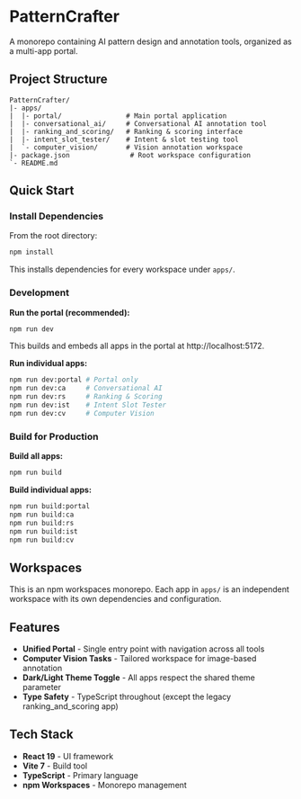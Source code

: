 # PatternCrafter

A monorepo containing AI pattern design and annotation tools, organized as a multi-app portal.

## Project Structure

```
PatternCrafter/
|- apps/
|  |- portal/                # Main portal application
|  |- conversational_ai/     # Conversational AI annotation tool
|  |- ranking_and_scoring/   # Ranking & scoring interface
|  |- intent_slot_tester/    # Intent & slot testing tool
|  `- computer_vision/       # Vision annotation workspace
|- package.json               # Root workspace configuration
`- README.md
```

## Quick Start

### Install Dependencies

From the root directory:

```bash
npm install
```

This installs dependencies for every workspace under `apps/`.

### Development

**Run the portal (recommended):**

```bash
npm run dev
```

This builds and embeds all apps in the portal at http://localhost:5172.

**Run individual apps:**

```bash
npm run dev:portal # Portal only
npm run dev:ca     # Conversational AI
npm run dev:rs     # Ranking & Scoring
npm run dev:ist    # Intent Slot Tester
npm run dev:cv     # Computer Vision
```

### Build for Production

**Build all apps:**

```bash
npm run build
```

**Build individual apps:**

```bash
npm run build:portal
npm run build:ca
npm run build:rs
npm run build:ist
npm run build:cv
```

## Workspaces

This is an npm workspaces monorepo. Each app in `apps/` is an independent workspace with its own dependencies and configuration.

## Features

- **Unified Portal** - Single entry point with navigation across all tools
- **Computer Vision Tasks** - Tailored workspace for image-based annotation
- **Dark/Light Theme Toggle** - All apps respect the shared theme parameter
- **Type Safety** - TypeScript throughout (except the legacy ranking_and_scoring app)

## Tech Stack

- **React 19** - UI framework
- **Vite 7** - Build tool
- **TypeScript** - Primary language
- **npm Workspaces** - Monorepo management
